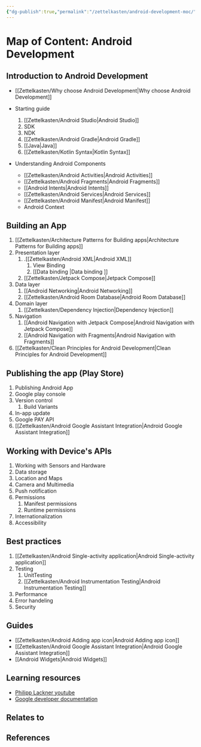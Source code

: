 ```yaml
---
{"dg-publish":true,"permalink":"/zettelkasten/android-development-moc/","title":"Android Development MOC","tags":["status/todo","status/MOC"],"noteIcon":"","created":"2023-10-11T10:10:00.838+01:00","updated":"2023-10-27T17:48:07.228+01:00"}
---
```



# Map of Content: Android Development 


## Introduction to Android Development

- [[Zettelkasten/Why choose Android Development\|Why choose Android Development]]
- Starting guide
	1. [[Zettelkasten/Android Studio\|Android Studio]] 
	2. SDK
	3. NDK
	4. [[Zettelkasten/Android Gradle\|Android Gradle]]
	5. [[Java\|Java]]
	6. [[Zettelkasten/Kotlin Syntax\|Kotlin Syntax]]

- Understanding Android Components
	- [[Zettelkasten/Android Activities\|Android Activities]]
	- [[Zettelkasten/Android Fragments\|Android Fragments]]
	- [[Android Intents\|Android Intents]]
	- [[Zettelkasten/Android Services\|Android Services]]
	- [[Zettelkasten/Android Manifest\|Android Manifest]] 
	- Android Context

## Building an App
1. [[Zettelkasten/Architecture Patterns for Building apps\|Architecture Patterns for Building apps]]
2. Presentation layer
	1. .[[Zettelkasten/Android XML\|Android XML]]		
		1. View Binding
		2. [[Data  binding \|Data  binding ]]
	2. [[Zettelkasten/Jetpack Compose\|Jetpack Compose]]
3. Data layer
	1. [[Android Networking\|Android Networking]]
	2. [[Zettelkasten/Android Room Database\|Android Room Database]]
4. Domain layer
	1. [[Zettelkasten/Dependency Injection\|Dependency Injection]]
5. Navigation
	1. [[Android Navigation with Jetpack Compose\|Android Navigation with Jetpack Compose]]
	2. [[Android Navigation with Fragments\|Android Navigation with Fragments]]
6. [[Zettelkasten/Clean Principles for Android Development\|Clean Principles for Android Development]]

## Publishing the app (Play Store)
1. Publishing Android App
2. Google play console
3. Version control
	1. Build Variants
4. In-app update
5. Google PAY API
6. [[Zettelkasten/Android Google Assistant Integration\|Android Google Assistant Integration]]


## Working with Device's APIs

1. Working with Sensors and Hardware
2. Data storage
3. Location and Maps
4. Camera and Multimedia 
5. Push notification
6. Permissions
	1. Manifest permissions
	2. Runtime permissions
7. Internationalization
8. Accessibility 

## Best practices
1. [[Zettelkasten/Android Single-activity application\|Android Single-activity application]]
1. Testing
	1. UnitTesting
	2. [[Zettelkasten/Android Instrumentation Testing\|Android Instrumentation Testing]]
2. Performance
8. Error handeling
3. Security

## Guides
- [[Zettelkasten/Android Adding app icon\|Android Adding app icon]]
- [[Zettelkasten/Android Google Assistant Integration\|Android Google Assistant Integration]]
- [[Android Widgets\|Android Widgets]]

## Learning resources

- [Philipp Lackner youtube](https://www.youtube.com/@PhilippLackner) 
- [Google developer documentation](https://developer.android.com/guide/components/fundamentals)

## Relates to

## References


